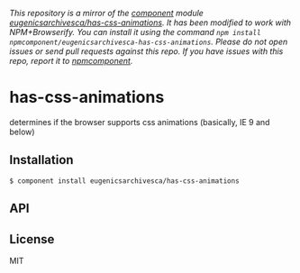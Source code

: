 *This repository is a mirror of the [component](http://component.io) module [eugenicsarchivesca/has-css-animations](http://github.com/eugenicsarchivesca/has-css-animations). It has been modified to work with NPM+Browserify. You can install it using the command `npm install npmcomponent/eugenicsarchivesca-has-css-animations`. Please do not open issues or send pull requests against this repo. If you have issues with this repo, report it to [npmcomponent](https://github.com/airportyh/npmcomponent).*

# has-css-animations

  determines if the browser supports css animations (basically, IE 9 and below)

## Installation

    $ component install eugenicsarchivesca/has-css-animations

## API

   

## License

  MIT
